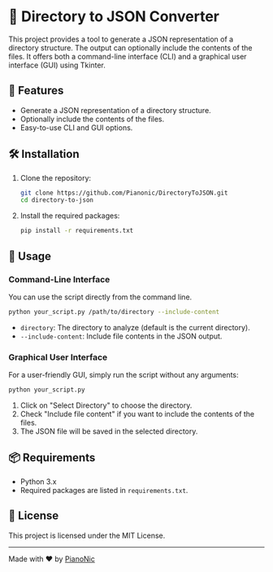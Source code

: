 # 📂 Directory to JSON Converter

This project provides a tool to generate a JSON representation of a directory structure. The output can optionally include the contents of the files. It offers both a command-line interface (CLI) and a graphical user interface (GUI) using Tkinter.

## 🌟 Features

- Generate a JSON representation of a directory structure.
- Optionally include the contents of the files.
- Easy-to-use CLI and GUI options.

## 🛠️ Installation

1. Clone the repository:

    ```bash
    git clone https://github.com/Pianonic/DirectoryToJSON.git
    cd directory-to-json
    ```

2. Install the required packages:

    ```bash
    pip install -r requirements.txt
    ```

## 🚀 Usage

### Command-Line Interface

You can use the script directly from the command line.

```bash
python your_script.py /path/to/directory --include-content
```

- `directory`: The directory to analyze (default is the current directory).
- `--include-content`: Include file contents in the JSON output.

### Graphical User Interface

For a user-friendly GUI, simply run the script without any arguments:

```bash
python your_script.py
```

1. Click on "Select Directory" to choose the directory.
2. Check "Include file content" if you want to include the contents of the files.
3. The JSON file will be saved in the selected directory.

## 📦 Requirements

- Python 3.x
- Required packages are listed in `requirements.txt`.

## 📜 License

This project is licensed under the MIT License.

---

Made with ❤️ by [PianoNic](https://github.com/Pianonic)
